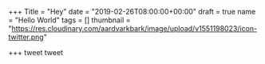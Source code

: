 +++
Title = "Hey"
date = "2019-02-26T08:00:00+00:00"
draft = true
name = "Hello World"
tags = []
thumbnail = "https://res.cloudinary.com/aardvarkbark/image/upload/v1551198023/icon-twitter.png"

+++
tweet tweet
